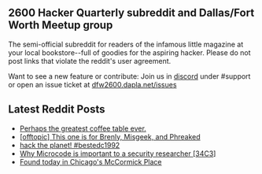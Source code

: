 ## 2600 Hacker Quarterly subreddit and Dallas/Fort Worth Meetup group
The semi-official subreddit for readers of the infamous little magazine at your local bookstore--full of goodies for the aspiring hacker. Please do not post links that violate the reddit's user agreement.

Want to see a new feature or contribute: 
Join us in [discord](https://dfw2600.dapla.net/chat) under #support or open an issue ticket at [dfw2600.dapla.net/issues](https://dfw2600.dapla.net/issues)

## Latest Reddit Posts
<!-- BLOG-POST-LIST:START -->
- [Perhaps the greatest coffee table ever.](https://www.reddit.com/r/2600/comments/12xussq/perhaps_the_greatest_coffee_table_ever/)
- [[offtopic] This one is for Brenly, Misgeek, and Phreaked](https://www.reddit.com/r/2600/comments/12xr2fq/offtopic_this_one_is_for_brenly_misgeek_and/)
- [hack the planet! #bestedc1992](https://www.reddit.com/r/2600/comments/12x24qt/hack_the_planet_bestedc1992/)
- [Why Microcode is important to a security researcher [34C3]](https://www.reddit.com/r/2600/comments/12wdjke/why_microcode_is_important_to_a_security/)
- [Found today in Chicago's McCormick Place](https://www.reddit.com/r/2600/comments/12thqji/found_today_in_chicagos_mccormick_place/)
<!-- BLOG-POST-LIST:END -->
